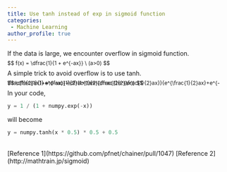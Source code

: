 ```yaml
---
title: Use tanh instead of exp in sigmoid function
categories:
 - Machine Learning
author_profile: true
---
```

If the data is large, we encounter overflow in sigmoid function.


<span style="font-size:0.85em; line-height:0%">
$$
f(x) = \dfrac{1}{1 + e^{-ax}}  \ (a>0)
$$
</span>

A simple trick to avoid overflow is to use tanh.

<span style="font-size:0.85em; line-height:0%">
$$
\dfrac{1}{1+e^{-ax}}=\dfrac{1}{2}\dfrac{2e^{\frac{1}{2}ax}}{e^{\frac{1}{2}ax}+e^{-\frac{1}{2}ax}} 
=\dfrac{1}{2}(1+\tanh(\frac{1}{2}ax))
$$
</span>

In your code,
```python
y = 1 / (1 + numpy.exp(-x))
```
will become
```python
y = numpy.tanh(x * 0.5) * 0.5 + 0.5
```

<br>
[Reference 1](https://github.com/pfnet/chainer/pull/1047)  
[Reference 2](http://mathtrain.jp/sigmoid)
